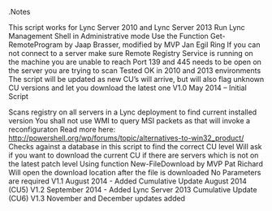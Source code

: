  .Notes

This script works for Lync Server 2010 and Lync Server 2013
Run Lync Management Shell in Administrative mode
Use the Function Get-RemoteProgram by Jaap Brasser, modified by MVP Jan Egil Ring
If you can not connect to a server make sure Remote Registry Service is running on the machine you are unable to reach
Port 139 and 445 needs to be open on the server you are trying to scan
Tested OK in 2010 and 2013 environments
The script will be updated as new CU’s will arrive, but will also flag unknown CU versions and let you download the latest one
V1.0 May 2014 – Initial Script

Scans registry on all servers in a Lync deployment to find current installed version
You shall not use WMI to query MSI packets as that will invoke a reconfiguraton
Read more here: http://powershell.org/wp/forums/topic/alternatives-to-win32_product/
Checks against a database in this script to find the correct CU level
Will ask if you want to download the current CU if there are servers which is not on the latest patch level
Using function New-FileDownload by MVP Pat Richard
Will open the download location after the file is downloaded
No Parameters are required
V1.1 August 2014 - Added Cumulative Update August 2014 (CU5)
V1.2 September 2014 - Added Lync Server 2013 Cumulative Update (CU6)
V1.3 November and December updates added

 